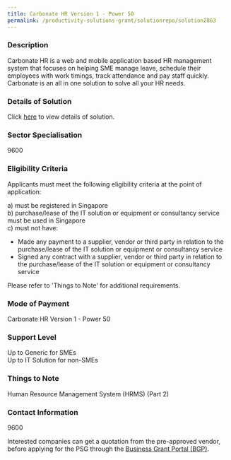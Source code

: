 ```yaml
---
title: Carbonate HR Version 1 - Power 50
permalink: /productivity-solutions-grant/solutionrepo/solution2863
---
```


### Description

Carbonate HR is a web and mobile application based HR management system that focuses on helping SME manage leave, schedule their employees with work timings, track attendance and pay staff quickly. Carbonate is an all in one solution to solve all your HR needs.

### Details of Solution

Click <a href='Carbonate Pte Ltd' target='_blank' rel='noopener'>here</a> to view details of solution.

### Sector Specialisation

9600

### Eligibility Criteria

Applicants must meet the following eligibility criteria at the point of application:

a) must be registered in Singapore <br>
b) purchase/lease of the IT solution or equipment or consultancy service must be used in Singapore <br>
c) must not have:
- Made any payment to a supplier, vendor or third party in relation to the purchase/lease of the IT solution or equipment or consultancy service
- Signed any contract with a supplier, vendor or third party in relation to the purchase/lease of the IT solution or equipment or consultancy service

Please refer to 'Things to Note' for additional requirements.

### Mode of Payment
Carbonate HR Version 1 - Power 50

### Support Level
Up to Generic for SMEs <br>
Up to IT Solution for non-SMEs

### Things to Note
Human Resource Management System (HRMS) (Part 2)

### Contact Information
9600

Interested companies can get a quotation from the pre-approved vendor, before applying for the PSG through the <a target='_blank' rel='noopener' href='https://www.businessgrants.gov.sg/'>Business Grant Portal (BGP)</a>.
